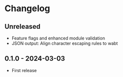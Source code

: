 # Changelog

## Unreleased

- Feature flags and enhanced module validation
- JSON output: Align character escaping rules to wabt

## 0.1.0 - 2024-03-03

- First release
